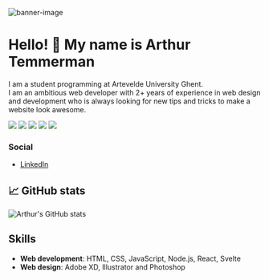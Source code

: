 ![banner-image](https://i.ibb.co/Qkq4t7m/banner.png)  
# Hello! :wave: My name is Arthur Temmerman
I am a student programming at Artevelde University Ghent.  
I am an ambitious web developer with 2+ years of experience in web design and development who is always looking for new tips and tricks to make a website look awesome.  
  
[![](https://img.shields.io/badge/Code-HTML5-informational?style=flat&logo=html5&logoColor=white&color=orange)](https://nl.wikipedia.org/wiki/HTML5)
[![](https://img.shields.io/badge/Code-CSS3-informational?style=flat&logo=css3&logoColor=white&color=blue)](https://nl.wikipedia.org/wiki/Cascading_Style_Sheets)
[![](https://img.shields.io/badge/Code-JavaScript-informational?style=flat&logo=javascript&logoColor=white&color=yellow)](https://nl.wikipedia.org/wiki/JavaScript)
[![](https://img.shields.io/badge/Code-SASS-informational?style=flat&logo=sass&logoColor=white&color=pink)](https://nl.wikipedia.org/wiki/sass)
[![](https://img.shields.io/badge/Code-Node-informational?style=flat&logo=node.js&logoColor=white&color=darkgreen)](https://nl.wikipedia.org/wiki/Node.js) 

### Social
- [LinkedIn](https://www.linkedin.com/in/arthur-temmerman-3a73681b6/)

## :chart_with_upwards_trend: GitHub stats
![Arthur's GitHub stats](https://github-readme-stats.vercel.app/api?username=pgm-arthtemm&show_icons=true&count_private=true&bg_color=000&title_color=fff&text_color=d91717&icon_color=fff&hide_border=true)  

## Skills
- __Web development__: HTML, CSS, JavaScript, Node.js, React, Svelte 
- __Web design__: Adobe XD, Illustrator and Photoshop
